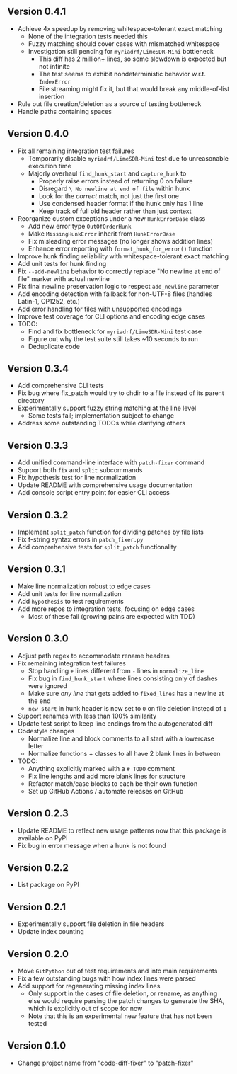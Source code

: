 ## Version 0.4.1
- Achieve 4x speedup by removing whitespace-tolerant exact matching
  - None of the integration tests needed this
  - Fuzzy matching should cover cases with mismatched whitespace
  - Investigation still pending for `myriadrf/LimeSDR-Mini` bottleneck
    - This diff has 2 million+ lines, so some slowdown is expected but not infinite 
    - The test seems to exhibit nondeterministic behavior w.r.t. `IndexError`
    - File streaming might fix it, but that would break any middle-of-list insertion
- Rule out file creation/deletion as a source of testing bottleneck
- Handle paths containing spaces

## Version 0.4.0
- Fix all remaining integration test failures
  - Temporarily disable `myriadrf/LimeSDR-Mini` test due to unreasonable execution time
  - Majorly overhaul `find_hunk_start` and `capture_hunk` to
    - Properly raise errors instead of returning 0 on failure
    - Disregard `\ No newline at end of file` within hunk
    - Look for the *correct* match, not just the first one
    - Use condensed header format if the hunk only has 1 line
    - Keep track of full old header rather than just context
- Reorganize custom exceptions under a new `HunkErrorBase` class
  - Add new error type `OutOfOrderHunk`
  - Make `MissingHunkError` inherit from `HunkErrorBase`
  - Fix misleading error messages (no longer shows addition lines)
  - Enhance error reporting with `format_hunk_for_error()` function
- Improve hunk finding reliability with whitespace-tolerant exact matching
- Add unit tests for hunk finding
- Fix `--add-newline` behavior to correctly replace "No newline at end of file" marker with actual newline
- Fix final newline preservation logic to respect `add_newline` parameter
- Add encoding detection with fallback for non-UTF-8 files (handles Latin-1, CP1252, etc.)
- Add error handling for files with unsupported encodings
- Improve test coverage for CLI options and encoding edge cases
- TODO:
  - Find and fix bottleneck for `myriadrf/LimeSDR-Mini` test case
  - Figure out why the test suite still takes ~10 seconds to run
  - Deduplicate code

## Version 0.3.4
- Add comprehensive CLI tests
- Fix bug where fix_patch would try to chdir to a file instead of its parent directory
- Experimentally support fuzzy string matching at the line level
  - Some tests fail; implementation subject to change
- Address some outstanding TODOs while clarifying others

## Version 0.3.3
- Add unified command-line interface with `patch-fixer` command
- Support both `fix` and `split` subcommands
- Fix hypothesis test for line normalization
- Update README with comprehensive usage documentation
- Add console script entry point for easier CLI access

## Version 0.3.2
- Implement `split_patch` function for dividing patches by file lists
- Fix f-string syntax errors in `patch_fixer.py`  
- Add comprehensive tests for `split_patch` functionality

## Version 0.3.1
- Make line normalization robust to edge cases
- Add unit tests for line normalization
- Add `hypothesis` to test requirements
- Add more repos to integration tests, focusing on edge cases
  - Most of these fail (growing pains are expected with TDD)

## Version 0.3.0
- Adjust path regex to accommodate rename headers
- Fix remaining integration test failures
  - Stop handling `+` lines different from `-` lines in `normalize_line`
  - Fix bug in `find_hunk_start` where lines consisting only of dashes were ignored
  - Make sure *any line* that gets added to `fixed_lines` has a newline at the end
  - `new_start` in hunk header is now set to `0` on file deletion instead of `1`
- Support renames with less than 100% similarity
- Update test script to keep line endings from the autogenerated diff
- Codestyle changes
  - Normalize line and block comments to all start with a lowercase letter
  - Normalize functions + classes to all have 2 blank lines in between
- TODO:
  - Anything explicitly marked with a `# TODO` comment
  - Fix line lengths and add more blank lines for structure
  - Refactor match/case blocks to each be their own function
  - Set up GitHub Actions / automate releases on GitHub

## Version 0.2.3
- Update README to reflect new usage patterns now that this package is available on PyPI
- Fix bug in error message when a hunk is not found

## Version 0.2.2
- List package on PyPI

## Version 0.2.1
- Experimentally support file deletion in file headers
- Update index counting

## Version 0.2.0
- Move `GitPython` out of test requirements and into main requirements
- Fix a few outstanding bugs with how index lines were parsed
- Add support for regenerating missing index lines
  - Only support in the cases of file deletion, or rename, 
  as anything else would require parsing the patch changes to generate 
  the SHA, which is explicitly out of scope for now
  - Note that this is an experimental new feature that has not been tested

## Version 0.1.0
- Change project name from "code-diff-fixer" to "patch-fixer"
